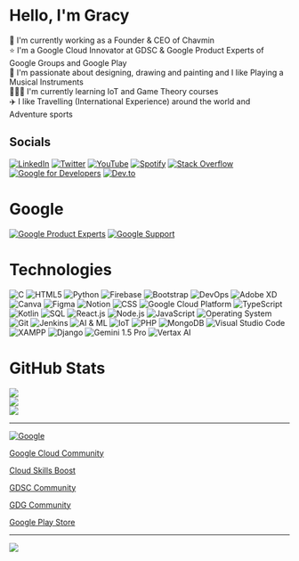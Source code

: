 # Hello, I'm Gracy

🔷 I'm currently working as a Founder & CEO of Chavmin <br> 
⭐ I'm a Google Cloud Innovator at GDSC & Google Product Experts of Google Groups and Google Play <br>
🎨 I'm passionate about designing, drawing and painting and I like Playing a Musical Instruments <br>
👩🏻‍💻 I'm currently learning IoT and Game Theory courses <br> 
✈️ I like Travelling (International Experience) around the world and Adventure sports

## Socials
 [![LinkedIn](https://img.shields.io/badge/LinkedIn-%230077B5.svg?logo=linkedin&logoColor=white)](https://www.linkedin.com/in/gracy-c-8642281b7?utm_source=share&utm_campaign=share_via&utm_content=profile&utm_medium=android_app)
[![Twitter](https://img.shields.io/badge/Twitter-%231DA1F2.svg?logo=Twitter&logoColor=white)](https://x.com/xingzuophoenix?t=CwG_TDVKI-JulT2DYrdR_Q&s=09)
[![YouTube](https://img.shields.io/badge/YouTube-%23FF0000.svg?logo=YouTube&logoColor=white)](https://youtube.com/@xingzuophoenix?si=R2t23avQ6-oiWfkG)
[![Spotify](https://img.shields.io/badge/Spotify-%231ED760.svg?logo=Spotify&logoColor=white)](https://open.spotify.com/user/31a4uaonmbapotl6jiuq42os3zba?si=la6TdnhOTBG4BgiBE_xzUA)
[![Stack Overflow](https://img.shields.io/badge/Stack%20Overflow-%23FE7A16.svg?logo=Stack%20Overflow&logoColor=white)](https://stackoverflow.com/users/23147890/gracy)
[![Google for Developers](https://img.shields.io/badge/Google%20for%20Developers-%234285F4.svg?logo=Google&logoColor=white)](https://g.dev/xingzuophoenix)
[![Dev.to](https://img.shields.io/badge/Dev.to-%230A0A0A.svg?logo=Dev.to&logoColor=white)](https://dev.to/rencidenuwang)


# Google 

[![Google Product Experts](https://img.shields.io/badge/Google%20Product%20Experts-%234285F4.svg?logo=Google&logoColor=white)](https://productexperts.withgoogle.com/profile)      [![Google Support](https://img.shields.io/badge/Google%20Support-%234285F4.svg?logo=Google&logoColor=white)](https://support.google.com/profile/269255865?sjid=16300528771687921621-NC)

# Technologies

![C](https://img.shields.io/badge/c-%2300599C.svg?style=flat&logo=c&logoColor=white) ![HTML5](https://img.shields.io/badge/html5-%23E34F26.svg?style=flat&logo=html5&logoColor=white) ![Python](https://img.shields.io/badge/python-3670A0?style=flat&logo=python&logoColor=ffdd54) ![Firebase](https://img.shields.io/badge/firebase-%23039BE5.svg?style=flat&logo=firebase)
![Bootstrap](https://img.shields.io/badge/bootstrap-%23563D7C.svg?style=flat&logo=bootstrap&logoColor=white) ![DevOps](https://img.shields.io/badge/DevOps-%23468aeb.svg?style=flat)
![Adobe XD](https://img.shields.io/badge/Adobe%20XD-470137?style=flat&logo=Adobe%20XD&logoColor=#FF61F6) ![Canva](https://img.shields.io/badge/Canva-%2300C4CC.svg?style=flat&logo=Canva&logoColor=white) 	![Figma](https://img.shields.io/badge/figma-%23F24E1E.svg?style=flat&logo=figma&logoColor=white) ![Notion](https://img.shields.io/badge/Notion-%23000000.svg?style=flat&logo=notion&logoColor=white) 
![CSS](https://img.shields.io/badge/CSS-%231572B6.svg?style=flat&logo=css3&logoColor=white)
![Google Cloud Platform](https://img.shields.io/badge/Google_Cloud_Platform-%234285F4.svg?style=flat&logo=google-cloud&logoColor=white)
![TypeScript](https://img.shields.io/badge/TypeScript-%23007ACC.svg?style=flat&logo=typescript&logoColor=white)
![Kotlin](https://img.shields.io/badge/Kotlin-%230095D5.svg?style=flat&logo=kotlin&logoColor=white)
![SQL](https://img.shields.io/badge/SQL-%2300f.svg?style=flat&logo=sql&logoColor=white)
![React.js](https://img.shields.io/badge/React.js-%2320232a.svg?style=flat&logo=react&logoColor=%2361DAFB)
![Node.js](https://img.shields.io/badge/Node.js-%2343853D.svg?style=flat&logo=node.js&logoColor=white)
![JavaScript](https://img.shields.io/badge/JavaScript-%23F7DF1E.svg?style=flat&logo=javascript&logoColor=black)
![Operating System](https://img.shields.io/badge/OS-%23000000.svg?style=flat&logo=windows&logoColor=white)
![Git](https://img.shields.io/badge/Git-%23F05032.svg?style=flat&logo=git&logoColor=white)
![Jenkins](https://img.shields.io/badge/Jenkins-%232C5263.svg?style=flat&logo=jenkins&logoColor=white)
![AI & ML](https://img.shields.io/badge/AI_&_ML-%230071D1.svg?style=flat&logo=machine-learning&logoColor=white)
![IoT](https://img.shields.io/badge/IoT-%2300749E.svg?style=flat&logo=internet-of-things&logoColor=white)
![PHP](https://img.shields.io/badge/PHP-%23777BB4.svg?style=flat&logo=php&logoColor=white)
![MongoDB](https://img.shields.io/badge/MongoDB-%234ea94b.svg?style=flat&logo=mongodb&logoColor=white)
![Visual Studio Code](https://img.shields.io/badge/Visual_Studio_Code-%23007ACC.svg?style=flat&logo=visual-studio-code&logoColor=white)
![XAMPP](https://img.shields.io/badge/XAMPP-%23FB7A24.svg?style=flat&logo=xampp&logoColor=white)
![Django](https://img.shields.io/badge/Django-%23092E20.svg?style=flat&logo=django&logoColor=white)
![Gemini 1.5 Pro](https://img.shields.io/badge/Gemini_1.5_Pro-Your_Color_Here?style=flat&logo=Your_Logo_Here&logoColor=white)
![Vertax AI](https://img.shields.io/badge/Vertax_AI-Your_Color_Here?style=flat&logo=Your_Logo_Here&logoColor=white)

# GitHub Stats
![](https://github-readme-stats.vercel.app/api?username=xingzuophoenix&theme=dark&hide_border=false&include_all_commits=true&count_private=false)<br/>
![](https://github-readme-streak-stats.herokuapp.com/?user=xingzuophoenix&theme=dark&hide_border=false)<br/>
![](https://github-readme-stats.vercel.app/api/top-langs/?username=xingzuophoenix&theme=dark&hide_border=false&include_all_commits=true&count_private=false&layout=compact)

---

[![Google](https://www.gstatic.com/images/branding/googlelogo/svg/googlelogo_clr_74x24px.svg)](https://g.dev/xingzuophoenix)  

[Google Cloud Community](https://www.googlecloudcommunity.com/gc/user/viewprofilepage/user-id/513511) 

[Cloud Skills Boost](https://www.cloudskillsboost.google/public_profiles/d890f218-f503-421d-86b8-9abd112ab8fa)

[GDSC Community](https://gdsc.community.dev/u/m4t8z6/#/mytickets)

[GDG Community](https://gdg.community.dev/u/m6pngc/#/about)

[Google Play Store](https://playacademy.exceedlms.com/profiles/gracyunknown7e9abdab)

---

[![](https://visitcount.itsvg.in/api?id=xingzuophoenix&label=Profile%20Views&color=0&icon=0&pretty=true)](https://visitcount.itsvg.in)
